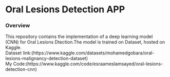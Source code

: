 <h1>Oral Lesions Detection APP</h1>

<h3>Overview</h3>
This repository contains the implementation of a deep learning model (CNN) for Oral Lesions Dtection.The model is trained on Dataset, hosted on Kaggle.
<br>
Dataset link:(https://www.kaggle.com/datasets/mohamedgobara/oral-lesions-malignancy-detection-dataset)<br>
My Code:(https://www.kaggle.com/code/esraameslamsayed/oral-lesions-detection-cnn)
